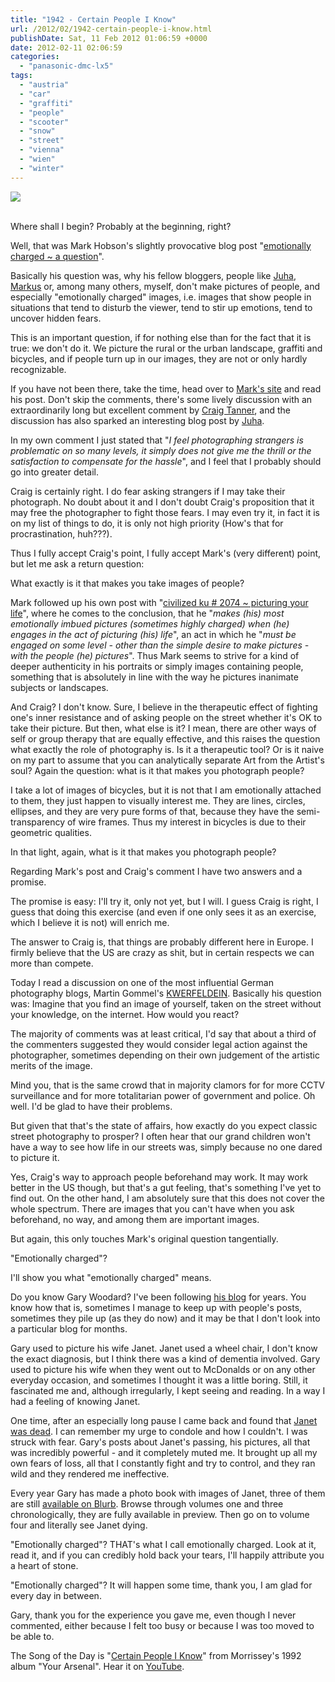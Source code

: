 ```yaml
---
title: "1942 - Certain People I Know"
url: /2012/02/1942-certain-people-i-know.html
publishDate: Sat, 11 Feb 2012 01:06:59 +0000
date: 2012-02-11 02:06:59
categories: 
  - "panasonic-dmc-lx5"
tags: 
  - "austria"
  - "car"
  - "graffiti"
  - "people"
  - "scooter"
  - "snow"
  - "street"
  - "vienna"
  - "wien"
  - "winter"
---
```

<div class="container">
<div class="center"><a target="_blank" href="https://d25zfm9zpd7gm5.cloudfront.net/1200x1200/2012/20120210_083509_ps.jpg"><img src="https://d25zfm9zpd7gm5.cloudfront.net/0600x0600/2012/20120210_083509_ps.jpg" /></a></div>
</div>
<br />

Where shall I begin? Probably at the beginning, right?

Well, that was Mark Hobson's slightly provocative blog post "<a href="http://landscapist.squarespace.com/journal/2012/2/6/emotionally-charged-a-question.html" target="_blank">emotionally charged ~ a question</a>".

Basically his question was, why his fellow bloggers, people like <a href="http://lightscrape.blogspot.com/" target="_blank">Juha</a>, <a href="http://markus-spring.info/" target="_blank">Markus</a> or, among many others, myself, don't make pictures of people, and especially "emotionally charged" images, i.e. images that show people in situations that tend to disturb the viewer, tend to stir up emotions, tend to uncover hidden fears.

This is an important question, if for nothing else than for the fact that it is true: we don't do it. We picture the rural or the urban landscape, graffiti and bicycles, and if people turn up in our images, they are not or only hardly recognizable.

If you have not been there, take the time, head over to <a href="http://landscapist.squarespace.com/journal/2012/2/6/emotionally-charged-a-question.html" target="_blank">Mark's site</a> and read his post. Don't skip the comments, there's some lively discussion with an extraordinarily long but excellent comment by <a href="http://www.craigtannercreative.com/lightdiary/" target="_blank">Craig Tanner</a>, and the discussion has also sparked an interesting blog post by <a href="http://lightscrape.blogspot.com/2012/02/photographs-stealing-souls.html" target="_blank">Juha</a>.

<a target="_blank" href="https://d25zfm9zpd7gm5.cloudfront.net/1200x1200/2012/20120210_082901_ps.jpg"><img style="margin: 0pt 0px 0pt 10px; float: right;" src="https://d25zfm9zpd7gm5.cloudfront.net/0150x0150/2012/20120210_082901_ps.jpg" alt="" border="0" /></a> In my own comment I just stated that "<em>I feel photographing strangers is problematic on so many levels, it simply does not give me the thrill or the satisfaction to compensate for the hassle</em>", and I feel that I probably should go into greater detail.

Craig is certainly right. I do fear asking strangers if I may take their photograph. No doubt about it and I don't doubt Craig's proposition that it may free the photographer to fight those fears. I may even try it, in fact it is on my list of things to do, it is only not high priority (How's that for procrastination, huh???). 

Thus I fully accept Craig's point, I fully accept Mark's (very different) point, but let me ask a return question:

What exactly is it that makes you take images of people? 

Mark followed up his own post with "<a href="http://landscapist.squarespace.com/journal/2012/2/9/civilized-ku-2074-picturing-your-life.html" target="_blank">civilized ku # 2074 ~ picturing your life</a>", where he comes to the conclusion, that he "<em>makes (his) most emotionally imbued pictures (sometimes highly charged) when (he) engages in the act of picturing (his) life</em>", an act in which he "<em>must be engaged on some level - other than the simple desire to make pictures - with the people (he) pictures</em>". Thus Mark seems to strive for a kind of deeper authenticity in his portraits or simply images containing people, something that is absolutely in line with the way he pictures inanimate subjects or landscapes.

<a target="_blank" href="https://d25zfm9zpd7gm5.cloudfront.net/1200x1200/2012/20120210_150717_ps.jpg"><img style="margin: 0pt 10px 0pt 0px; float: left;" src="https://d25zfm9zpd7gm5.cloudfront.net/0150x0150/2012/20120210_150717_ps.jpg" alt="" border="0" /></a> And Craig? I don't know. Sure, I believe in the therapeutic effect of fighting  one's inner resistance and of asking people on the street whether it's OK to take their picture. But then, what else is it? I mean, there are other ways of self or group therapy that are equally effective, and this raises the question what exactly the role of photography is. Is it a therapeutic tool? Or is it naive on my part to assume that you can analytically separate Art from the Artist's soul? Again the question: what is it that makes you photograph people?

I take a lot of images of bicycles, but it is not that I am emotionally attached to them, they just happen to visually interest me. They are lines, circles, ellipses, and they are very pure forms of that, because they have the semi-transparency of wire frames. Thus my interest in bicycles is due to their geometric qualities.

In that light, again, what is it that makes you photograph people?

Regarding Mark's post and Craig's comment I have two answers and a promise. 

The promise is easy: I'll try it, only not yet, but I will. I guess Craig is right, I guess that doing this exercise (and even if one only sees it as an exercise, which I believe it is not) will enrich me.

The answer to Craig is, that things are probably different here in Europe. I firmly believe that the US are crazy as shit, but in certain respects we can more than compete.

Today I read a discussion on one of the most influential German photography blogs, Martin Gommel's <a href="http://kwerfeldein.de/index.php/2012/02/10/umfrage-auf-der-strase-fotografiert-im-netz-entdeckt/" target="_blank">KWERFELDEIN</a>. Basically his question was: Imagine that you find an image of yourself, taken on the street without your knowledge, on the internet. How would you react?

The majority of comments was at least critical, I'd say that about a third of the commenters suggested they would consider legal action against the photographer, sometimes depending on their own judgement of the artistic merits of the image.

Mind you, that is the same crowd that in majority clamors for for more CCTV surveillance and for more totalitarian power of government and police. Oh well. I'd be glad to have their problems.

<a target="_blank" href="https://d25zfm9zpd7gm5.cloudfront.net/1200x1200/2012/20120210_160516_ps.jpg"><img style="margin: 0pt 0px 0pt 10px; float: right;" src="https://d25zfm9zpd7gm5.cloudfront.net/0150x0150/2012/20120210_160516_ps.jpg" alt="" border="0" /></a> But given that that's the state of affairs, how exactly do you expect classic street photography to prosper? I often hear that our grand children won't have a way to see how life in our streets was, simply because no one dared to picture it. 

Yes, Craig's way to approach people beforehand may work. It may work better in the US though, but that's a gut feeling, that's something I've yet to find out. On the other hand, I am absolutely sure that this does not cover the whole spectrum. There are images that you can't have when you ask beforehand, no way, and among them are important images.

But again, this only touches Mark's original question tangentially. 

"Emotionally charged"?

I'll show you what "emotionally charged" means.

Do you know Gary Woodard? I've been following <a href="http://gw-images.blogspot.com/" target="_blank">his blog</a> for years. You know how that is, sometimes I manage to keep up with people's posts, sometimes they pile up (as they do now) and it may be that I don't look into a particular blog for months.

Gary used to picture his wife Janet. Janet used a wheel chair, I don't know the exact diagnosis, but I think there was a kind of dementia involved. Gary used to picture his wife when they went out to McDonalds or on any other everyday occasion, and sometimes I thought it was a little boring. Still, it fascinated me and, although irregularly, I kept seeing and reading. In a way I had a feeling of knowing Janet.

One time, after an especially long pause I came back and found that <a href="http://gw-images.blogspot.com/2010/10/world-is-darker-today.html" target="_blank">Janet was dead</a>. I can remember my urge to condole and how I couldn't. I was struck with fear. Gary's posts about Janet's passing, his pictures, all that was incredibly powerful - and it completely muted me. It brought up all my own fears of loss, all that I constantly fight and try to control, and they ran wild and they rendered me ineffective. 

Every year Gary has made a photo book with images of Janet, three of them are still <a href="http://www.blurb.com/search/site_search?search=Gary+Woodard+Janet&filter=all&commit=Search" target="_blank">available on Blurb</a>. Browse through volumes one and three chronologically, they are fully available in preview. Then go on to volume four and literally see Janet dying.

 "Emotionally charged"? THAT's what I call emotionally charged. Look at it, read it, and if you can credibly hold back your tears, I'll happily attribute you a heart of stone.

"Emotionally charged"? It will happen some time, thank you, I am glad for every day in between.

Gary, thank you for the experience you gave me, even though I never commented, either because I felt too busy or because I was too moved to be able to.

The Song of the Day is "<a href="http://www.lyricsmode.com/lyrics/m/morrissey/certain_people_i_know.html" target="_blank">Certain People I Know</a>" from Morrissey's 1992 album "Your Arsenal". Hear it on <a href="http://www.youtube.com/watch?v=yBSTa8GeLdE" target="_blank">YouTube</a>.


